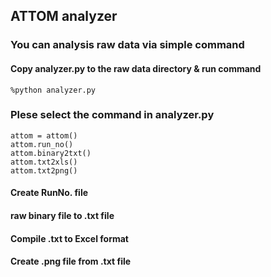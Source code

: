 ## ATTOM analyzer

### You can analysis raw data via simple command
#### Copy analyzer.py to the raw data directory & run command
```shell
%python analyzer.py
```

### Plese select the command in analyzer.py
```shell
attom = attom()
attom.run_no()
attom.binary2txt()
attom.txt2xls()
attom.txt2png()
```
#### Create RunNo. file
#### raw binary file to .txt file
#### Compile .txt to Excel format
#### Create .png file from .txt file
